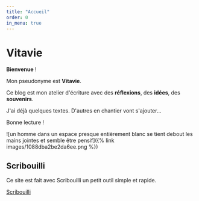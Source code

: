 ```yaml
---
title: "Accueil"
order: 0
in_menu: true
---
```

# Vitavie

**Bienvenue** !

Mon pseudonyme est **Vitavie**.

Ce blog est mon atelier d'écriture avec des **réflexions**, des **idées**, des **souvenirs**.

J'ai déjà quelques textes. D'autres  en chantier vont s'ajouter... 

Bonne lecture ! 

![un homme dans un espace presque entièrement blanc se tient debout les mains jointes et semble être pensif]({% link images/1088dba2be2da6ee.png %})

## Scribouilli

Ce site est fait avec Scribouilli un petit outil simple et rapide.

[Scribouilli](https://scribouilli.github.io/scribouilli) 